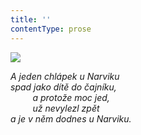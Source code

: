 ```yaml
---
title: ''
contentType: prose
---
```


![](../Images/070.jpg)

_A jeden chlápek u Narviku  
spad jako dítě do čajníku,  
         a protože moc jed,  
         už nevylezl zpět  
a je v něm dodnes u Narviku._
